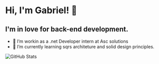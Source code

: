 # Hi, I'm Gabriel!  👋 

## I'm in love for back-end development. 

- 🔭 I’m workin as a .net Developer intern at Asc solutions
- 🌱 I’m currently learning sqrs architeture and solid design principles.


![GitHub Stats](https://github-readme-stats.vercel.app/api?username=Gabriel110200&theme=radical) 

